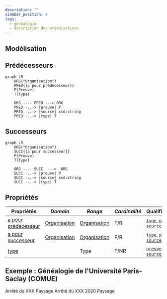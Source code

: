 ```yaml
---
description: ""
sidebar_position: 4
tags:
  - généalogie
  - description des organisations
---
```


## Modélisation

## Prédécesseurs

```mermaid
graph LR
    ORG("Organisation")
    PRED{{a pour prédécesseur}}
    P(Preuve)
    T(Type)

    ORG ---- PRED ---> ORG
    PRED -..-> |preuve| P
    PRED -..-> |source| xsd:string
    PRED -..-> |type| T
```

## Successeurs

```mermaid
graph LR
    ORG("Organisation")
    SUCC{{a pour successeur}}
    P(Preuve)
    T(Type)
    
    ORG ---- SUCC  --->  ORG
    SUCC -..-> |preuve| P
    SUCC -..-> |source| xsd:string
    SUCC -..-> |type| T
```

## Propriétés

| **Propriétés**                                                                  | ***Domain***                                                | ***Range***                                                             | ***Cardinalité*** | **Qualificatifs**                                                                                                                                         |
| ------------------------------------------------------------------------------- | ----------------------------------------------------------- | ----------------------------------------------------------------------- | ----------------- | --------------------------------------------------------------------------------------------------------------------------------------------------------- |
| [a pour prédécesseur](/Ontologie/Propriétés/a%20pour%20prédécesseur) | [Organisation](/Ontologie/Classes/Organisation/) | [Organisation](/Ontologie/Classes/Organisation/Organisation) | F/R               | [`type`](/Ontologie/Propriétés/type), [`preuve`](/Ontologie/Propriétés/preuve), [`source`](/Ontologie/Propriétés/source) |
| [a pour successeur](/Ontologie/Propriétés/a%20pour%20successeur)     | [Organisation](/Ontologie/Classes/Organisation/) | [Organisation](/Ontologie/Classes/Organisation/Organisation) | F/R               | [`type`](/Ontologie/Propriétés/type), [`preuve`](/Ontologie/Propriétés/preuve), [`source`](/Ontologie/Propriétés/source) |
| [type](/Ontologie/Propriétés/type)                                   |                                                             | Type                                                                    | F/NR              | [`preuve`](/Ontologie/Propriétés/preuve), [`source`](/Ontologie/Propriétés/source)                                                  |

## Exemple : Généalogie de l'Université Paris-Saclay (COMUE)

<Claim emphase="true" property="a pour prédécesseur">
    <Statement value="Université Paris 11">
        <Qualifier property="preuve">Arrêté du XXX</Qualifier>
        <References>
            <Reference>
                <ReferenceElement property="source">Paysage</ReferenceElement>
            </Reference>
        </References>
    </Statement>
</Claim>

<Claim emphase="true" property="a pour successeur">
    <Statement value="Université Paris-Saclay (EPE)">
        <Qualifier property="preuve">Arrêté du XXX</Qualifier>
        <References>
            <Reference>
                <Qualifier property="début">2020</Qualifier>
                <ReferenceElement property="source">Paysage</ReferenceElement>
            </Reference>
        </References>
    </Statement>
</Claim>
